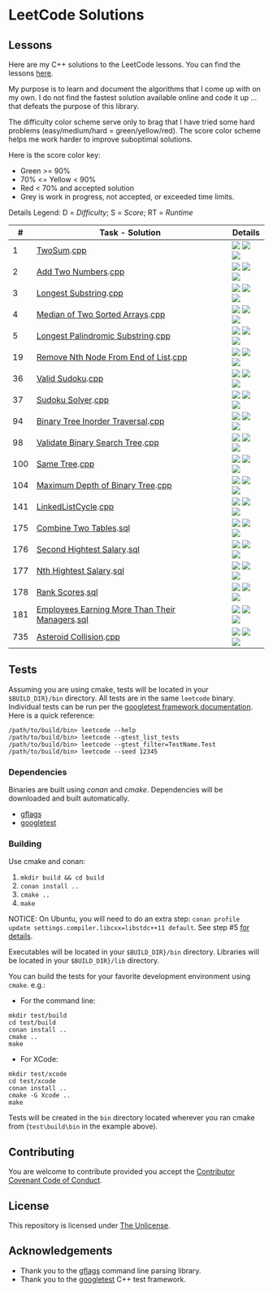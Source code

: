 # LeetCode Solutions

## Lessons

Here are my C++ solutions to the LeetCode lessons. You can find the lessons [here](https://leetcode.com/problemset/all/).

My purpose is to learn and document the algorithms that I come up with on my own. I do not find the fastest solution available online and code it up ... that defeats the purpose of this library.

The difficulty color scheme serve only to brag that I have tried some hard problems (easy/medium/hard = green/yellow/red). The score color scheme helps me work harder to improve suboptimal solutions.

Here is the score color key:

* Green >= 90%
* 70% <= Yellow < 90%
* Red < 70% and accepted solution
* Grey is work in progress, not accepted, or exceeded time limits.

Details Legend: D = _Difficulty_; S = _Score_; RT = _Runtime_

| \#  | Task - Solution                                                                                                                                                              | Details                                                                                                                                                                      |
| --- | ---------------------------------------------------------------------------------------------------------------------------------------------------------------------------- | ---------------------------------------------------------------------------------------------------------------------------------------------------------------------------- |
| 1   | [TwoSum](https://leetcode.com/problems/two-sum/).[cpp](src/twoSum.cpp)                                                                                                       | ![](https://img.shields.io/badge/D-easy-green.svg) ![](https://img.shields.io/badge/S-97.83%25-green.svg) ![](https://img.shields.io/badge/RT-8%20ms-lightgrey.svg)          |
| 2   | [Add Two Numbers](https://leetcode.com/problems/add-two-numbers/).[cpp](src/addTwoNumbers.cpp)                                                                               | ![](https://img.shields.io/badge/D-medium-yellow.svg) ![](https://img.shields.io/badge/S-99.00%25-green.svg) ![](https://img.shields.io/badge/RT-28%20ms-lightgrey.svg)      |
| 3   | [Longest Substring](https://leetcode.com/problems/longest-substring-without-repeating-characters/).[cpp](src/longestSubstring.cpp)                                           | ![](https://img.shields.io/badge/D-medium-yellow.svg) ![](https://img.shields.io/badge/S-93.12%25-green.svg) ![](https://img.shields.io/badge/RT-24%20ms-lightgrey.svg)      |
| 4   | [Median of Two Sorted Arrays](https://leetcode.com/problems/median-of-two-sorted-arrays/).[cpp](src/findMedianSortedArrays.cpp)                                              | ![](https://img.shields.io/badge/D-hard-red.svg) ![](https://img.shields.io/badge/S-91.99%25-green.svg) ![](https://img.shields.io/badge/RT-40%20ms-lightgrey.svg)           |
| 5   | [Longest Palindromic Substring](https://leetcode.com/problems/longest-palindromic-substring/).[cpp](src/longestPalindromicSubstring.cpp)                                     | ![](https://img.shields.io/badge/D-medium-yellow.svg) ![](https://img.shields.io/badge/S-46.46%25-red) ![](https://img.shields.io/badge/RT-144%20ms-lightgrey.svg)            |
| 19  | [Remove Nth Node From End of List](https://leetcode.com/problems/remove-nth-node-from-end-of-list//).[cpp](src/removeNthFromEnd.cpp)                                                                                       | ![](https://img.shields.io/badge/D-medium-yellow.svg) ![](https://img.shields.io/badge/S-100.0%25-green) ![](https://img.shields.io/badge/RT-0%20ms-lightgrey.svg)          |
| 36  | [Valid Sudoku](https://leetcode.com/problems/valid-sudoku/).[cpp](src/validSudoku.cpp)                                                                                       | ![](https://img.shields.io/badge/D-medium-yellow.svg) ![](https://img.shields.io/badge/S-81.5%25-yellow) ![](https://img.shields.io/badge/RT-32%20ms-lightgrey.svg)          |
| 37  | [Sudoku Solver](https://leetcode.com/problems/sudoku-solver/).[cpp](src/sudokuSolver.cpp)                                                                                    | ![](https://img.shields.io/badge/D-hard-red.svg) ![](https://img.shields.io/badge/S-20.93%25-red) ![](https://img.shields.io/badge/RT-84%20ms-lightgrey.svg)          |
| 94  | [Binary Tree Inorder Traversal](https://leetcode.com/problems/binary-tree-inorder-traversal/).[cpp](src/binaryTreeInorderTraversal.cpp)                                      | ![](https://img.shields.io/badge/D-medium-yellow.svg) ![](https://img.shields.io/badge/S-100%25-green.svg) ![](https://img.shields.io/badge/RT-0%20ms-lightgrey.svg)         |
| 98  | [Validate Binary Search Tree](https://leetcode.com/problems/validate-binary-search-tree/).[cpp](src/validateBinarySearchTree.cpp)                                      | ![](https://img.shields.io/badge/D-medium-yellow.svg) ![](https://img.shields.io/badge/S-90.53%25-green.svg) ![](https://img.shields.io/badge/RT-12%20ms-lightgrey.svg)         |
| 100 | [Same Tree](https://leetcode.com/problems/same-tree/).[cpp](src/sameTree.cpp)                                                                                                | ![](https://img.shields.io/badge/D-easy-green.svg) ![](https://img.shields.io/badge/S-76.32%25-yellow.svg) ![](https://img.shields.io/badge/RT-4%20ms-lightgrey.svg)         |
| 104 | [Maximum Depth of Binary Tree](https://leetcode.com/problems/maximum-depth-of-binary-tree/).[cpp](src/maximumDepthBinaryTree.cpp)                                                                                                | ![](https://img.shields.io/badge/D-easy-green.svg) ![](https://img.shields.io/badge/S-89.25%25-yellow.svg) ![](https://img.shields.io/badge/RT-8%20ms-lightgrey.svg)         |
| 141 | [LinkedListCycle](https://leetcode.com/problems/linked-list-cycle/).[cpp](src/maximumDepthBinaryTree.cpp)                                                                                                | ![](https://img.shields.io/badge/D-easy-green.svg) ![](https://img.shields.io/badge/S-13.67%25-red.svg) ![](https://img.shields.io/badge/RT-20%20ms-lightgrey.svg)         |
| 175 | [Combine Two Tables](https://leetcode.com/problems/combine-two-tables/).[sql](sql/combineTwoTables.sql)                                                                      | ![](https://img.shields.io/badge/D-easy-green.svg) ![](https://img.shields.io/badge/S-87.47%25-yellow.svg) ![](https://img.shields.io/badge/RT-208%20ms-lightgrey.svg)    |
| 176 | [Second Hightest Salary](https://leetcode.com/problems/second-highest-salary/).[sql](sql/secondHighestSalary.sql)                                                            | ![](https://img.shields.io/badge/D-easy-green.svg) ![](https://img.shields.io/badge/S-84.77%25-yellow.svg) ![](https://img.shields.io/badge/RT-127%20ms-lightgrey.svg)    |
| 177 | [Nth Hightest Salary](https://leetcode.com/problems/nth-highest-salary/).[sql](sql/nthHighestSalary.sql)                                                                     | ![](https://img.shields.io/badge/D-medium-yellow.svg) ![](https://img.shields.io/badge/S-14.10%25-red.svg) ![](https://img.shields.io/badge/RT-212%20ms-lightgrey.svg) |
| 178 | [Rank Scores](https://leetcode.com/problems/rank-scores/).[sql](sql/rankScores.sql)                                                                                          | ![](https://img.shields.io/badge/D-medium-yellow.svg) ![](https://img.shields.io/badge/S-88.10%25-yellow.svg) ![](https://img.shields.io/badge/RT-183%20ms-lightgrey.svg) |
| 181 | [Employees Earning More Than Their Managers](https://leetcode.com/problems/employees-earning-more-than-their-managers/).[sql](sql/employeesEarningMoreThanTheirManagers.sql) | ![](https://img.shields.io/badge/D-easy-green.svg) ![](https://img.shields.io/badge/S-72.76%25-yellow.svg) ![](https://img.shields.io/badge/RT-298%20ms-lightgrey.svg)    |
| 735 | [Asteroid Collision](https://leetcode.com/problems/asteroid-collision/).[cpp](src/asteroidCollision.cpp) | ![](https://img.shields.io/badge/D-easy-medium.svg) ![](https://img.shields.io/badge/S-71.64%25-yellow.svg) ![](https://img.shields.io/badge/RT-24%20ms-lightgrey.svg)    |

<!--
| *Lesson Template* | |
// 90-100% Green
// 80-89% - Blue
// 70-79% - Yellow
// 60-69% - Orange
// <60% - Red
[]().[cpp]() | ![](https://img.shields.io/badge/D-easy-green.svg)
[]().[cpp]() | ![](https://img.shields.io/badge/D-medium-yellow.svg)
[]().[cpp]() | ![](https://img.shields.io/badge/D-hard-red.svg)
-->

## Tests

Assuming you are using cmake, tests will be located in your `$BUILD_DIR}/bin` directory. All tests are in the same `leetcode` binary. Individual tests can be run per the [googletest framework documentation](https://github.com/google/googletest/blob/master/googletest/docs/advanced.md#running-test-programs-advanced-options). Here is a quick reference:

```
/path/to/build/bin> leetcode --help
/path/to/build/bin> leetcode --gtest_list_tests
/path/to/build/bin> leetcode --gtest_filter=TestName.Test
/path/to/build/bin> leetcode --seed 12345
```

### Dependencies

Binaries are built using *conan* and *cmake*. Dependencies will be downloaded and built automatically.

- [gflags](https://gflags.github.io/gflags/)
- [googletest](https://github.com/google/googletest)

### Building

Use cmake and conan:

1. `mkdir build && cd build`
2. `conan install ..`
3. `cmake ..`
4. `make`

NOTICE: On Ubuntu, you will need to do an extra step: `conan profile update settings.compiler.libcxx=libstdc++11 default`. See step #5 [for details](https://docs.conan.io/en/latest/getting_started.html).

Executables will be located in your `$BUILD_DIR}/bin` directory. Libraries will be located in your `$BUILD_DIR}/lib` directory.

You can build the tests for your favorite development environment using `cmake`. e.g.:

- For the command line:

```shell
mkdir test/build
cd test/build
conan install ..
cmake ..
make
```

- For XCode:

```shell
mkdir test/xcode
cd test/xcode
conan install ..
cmake -G Xcode ..
make
```

Tests will be created in the `bin` directory located wherever you ran cmake from (`test\build\bin` in the example above).

## Contributing

You are welcome to contribute provided you accept the [Contributor Covenant Code of Conduct](CONTRIBUTING.md).

## License

This repository is licensed under [The Unlicense](LICENSE.md).

## Acknowledgements

- Thank you to the [gflags](https://gflags.github.io/gflags/) command line parsing library.
- Thank you to the [googletest](https://github.com/google/googletest) C++ test framework.
